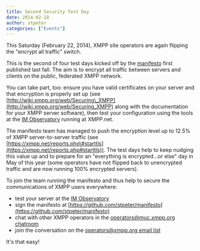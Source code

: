 ```yaml
---
title: Second Security Test Day
date: 2014-02-18
author: stpeter
categories: ["Events"]
---
```


This Saturday (February 22, 2014), XMPP site operators are again flipping the "encrypt all traffic" switch.

This is the second of four test days kicked off by the [manifesto](https://github.com/stpeter/manifesto/blob/master/manifesto.txt) first published last fall. The aim is to encrypt all traffic between servers and clients on the public, federated XMPP network.

You can take part, too: ensure you have valid certificates on your server and that encryption is properly set up (see [http://wiki.xmpp.org/web/Securing\_XMPP](http://wiki.xmpp.org/web/Securing_XMPP) along with the documentation for your XMPP server software), then test your configuration using the tools at the [IM Observatory](https://xmpp.net/) running at XMPP.net.

The manifesto team has managed to push the encryption level up to 12.5% of XMPP server-to-server traffic (see [https://xmpp.net/reports.php\#starttls](https://xmpp.net/reports.php#starttls)). The test days help to keep nudging this value up and to prepare for an "everything is encrypted...or else" day in May of this year (some operators have not flipped back to unencrypted traffic and are now running 100% encrypted servers).

To join the team running the manifesto and thus help to secure the communications of XMPP users everywhere:

-   test your server at the [IM Observatory](https://xmpp.net/)
-   sign the manifesto at [https://github.com/stpeter/manifesto](https://github.com/stpeter/manifesto)
-   chat with other XMPP operators in the [operators@muc.xmpp.org chatroom](xmpp:operators@muc.xmpp.org?join)
-   join the conversation on the [operators@xmpp.org email list](https://mail.jabber.org/mailman/listinfo/operators)

It's that easy!
